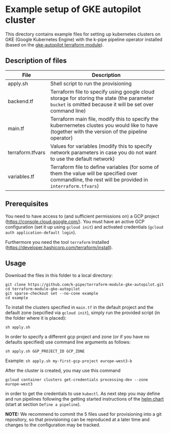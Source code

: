# Example setup of GKE autopilot cluster

This directory contains example files for setting up kubernetes clusters 
on GKE (Google Kubernetes Engine) with the k-pipe pipeline operator 
installed (based on the [gke-autopilot terraform module](https://github.com/k-pipe/terraform-module-gke-autopilot)). 

## Description of files

| File             | Description                                                                                                                                             |
|------------------|---------------------------------------------------------------------------------------------------------------------------------------------------------|
| apply.sh         | Shell script to run the provisioning                                                                                                                    |
| backend.tf       | Terraform file to specify using google cloud storage for storing the state (the parameter `bucket` is omitted because it will be set over command line) |
| main.tf          | Terraform main file, modify this to specify the kubernernetes clustes you would like to have (together with the version of the pipeline operator)       |
| terraform.tfvars | Values for variables (modify this to specify network parameters in case you do not want to use the default network)                                     |
| variables.tf     | Terraform file to define variables (for some of them the value will be specified over commandline, the rest will be provided in `interraform.tfvars`)     |

## Prerequisites

You need to have access to (and sufficient permissions on) a GCP project (https://console.cloud.google.com/). You must
have an active GCP configuration (set it up using `gcloud init`) and activated credentials (`gcloud auth application-default login`).

Furthermore you need the tool `terraform` installed (https://developer.hashicorp.com/terraform/install).

## Usage

Download the files in this folder to a local directory:

```
git clone https://github.com/k-pipe/terraform-module-gke-autopilot.git
cd terraform-module-gke-autopilot
git sparse-checkout set --no-cone example
cd example
```

To install the clusters specified in `main.tf` in the default project and the default zone (sepcified via `gcloud init`), 
simply run the provided script (in the folder where it is placed):

```
sh apply.sh
```

In order to specify a different gcp project and zone (or if you have no defaults specified) use command line 
arguments as follows:

```
sh apply.sh GGP_PROJECT_ID GCP_ZONE
```

Example: `sh apply.sh my-first-gcp-project europe-west3-b`

After the cluster is created, you may use this command
```
gcloud container clusters get-credentials processing-dev --zone europe-west3
```
in order to get the credentials to use `kubectl`.
As next step you may define and run pipelines following 
the getting started instructions of the [helm chart](https://helm.k-pipe.cloud/) (start 
at section `Define a pipeline`).

**NOTE:** We recommend to commit the 5 files used for provisioning into a git repository, so
that provisioning can be reproduced at a later time and changes to the configuration may be tracked.